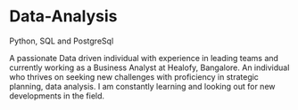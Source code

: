 # Data-Analysis
Python, SQL and PostgreSql

A passionate Data driven individual with experience in leading teams and currently working as a Business Analyst at Healofy, Bangalore. An individual who thrives on seeking new challenges with proficiency in strategic planning, data analysis. 
I am constantly learning and looking out for new developments in the field.
